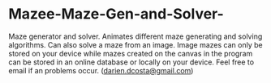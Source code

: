# Mazee-Maze-Gen-and-Solver-
Maze generator and solver. Animates different maze generating and solving algorithms. Can also solve a maze from an image. Image mazes can only be stored on your device while mazes created on the canvas in the program can be stored in an online database or locally on your device. Feel free to email if an problems occur. (darien.dcosta@gmail.com)
